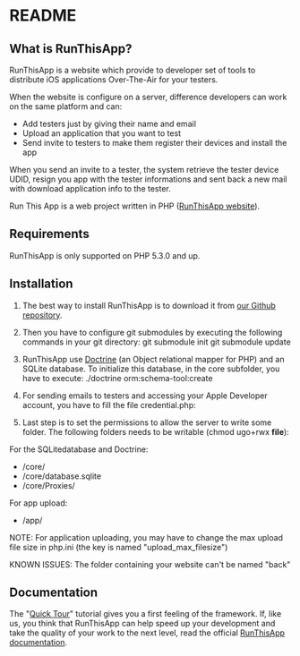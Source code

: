 README
======

What is RunThisApp?
-------------------

RunThisApp is a website which provide to developer set of tools to distribute iOS applications Over-The-Air for your testers.

When the website is configure on a server, difference developers can work on the same platform and can:

- Add testers just by giving their name and email
- Upload an application that you want to test
- Send invite to testers to make them register their devices and install the app

When you send an invite to a tester, the system retrieve the tester device UDID, resign you app with the tester informations and sent back a new mail with download application info to the tester.

Run This App is a web project written in PHP ([RunThisApp website][1]).

Requirements
------------

RunThisApp is only supported on PHP 5.3.0 and up.

Installation
------------

1. The best way to install RunThisApp is to download it from [our Github repository][2].

2. Then you have to configure git submodules by executing the following commands in your git directory:
    git submodule init
    git submodule update

3. RunThisApp use [Doctrine][3] (an Object relational mapper for PHP) and an SQLite database. To initialize this database, in the core subfolder, you have to execute:
    ./doctrine orm:schema-tool:create
	
4. For sending emails to testers and accessing your Apple Developer account, you have to fill the file credential.php:
    <?php
        $CRED_USR = '__your_user__';
        $CRED_PWD = '__your_passwd__';
        
        $CRED_SMTP = 'smtp.gmail.com';		// example
        $CRED_SMTP_PORT = 465;				// example
        $CRED_SMTP_USR = '__your_email__';
        $CRED_SMTP_PWD = '__your_passwd__';
    ?>

5. Last step is to set the permissions to allow the server to write some folder. The following folders needs to be writable (chmod ugo+rwx __file__):

For the SQLitedatabase and Doctrine:

- /core/
- /core/database.sqlite
- /core/Proxies/

For app upload:

- /app/

NOTE: For application uploading, you may have to change the max upload file size in php.ini (the key is named "upload_max_filesize")

KNOWN ISSUES: The folder containing your website can't be named "back"

Documentation
-------------

The "[Quick Tour][2]" tutorial gives you a first feeling of the framework. If,
like us, you think that RunThisApp can help speed up your development and take
the quality of your work to the next level, read the official
[RunThisApp documentation][1].

[1]: http://www.runthisapp.com/
[2]: http://lludo.github.com/RunThisApp/
[3]: http://www.doctrine-project.org/projects/orm
